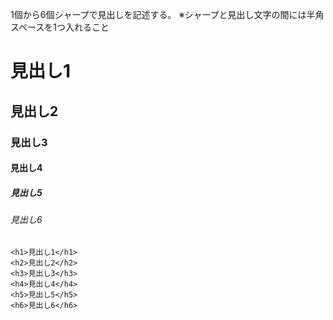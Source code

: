 1個から6個シャープで見出しを記述する。
※シャープと見出し文字の間には半角スペースを1つ入れること

# 見出し1

## 見出し2

### 見出し3

#### 見出し4

##### 見出し5

###### 見出し6

```
<h1>見出し1</h1>
<h2>見出し2</h2>
<h3>見出し3</h3>
<h4>見出し4</h4>
<h5>見出し5</h5>
<h6>見出し6</h6>
```